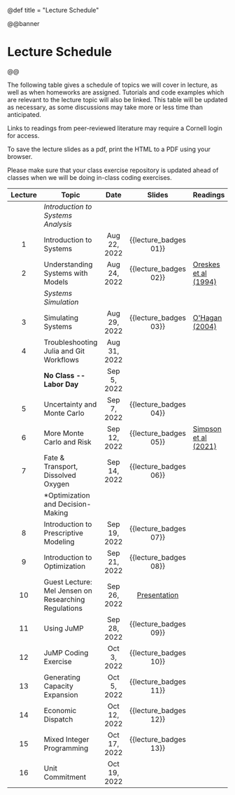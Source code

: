 @def title = "Lecture Schedule"

@@banner
# Lecture Schedule
@@

The following table gives a schedule of topics we will cover in lecture, as well as when homeworks are assigned. Tutorials and code examples which are relevant to the lecture topic will also be linked. This table will be updated as necessary, as some discussions may take more or less time than anticipated.

Links to readings from peer-reviewed literature may require a Cornell login for access.

To save the lecture slides as a pdf, print the HTML to a PDF using your browser.

Please make sure that your class exercise repository is updated ahead of classes when we will be doing in-class coding exercises.

| Lecture | Topic | Date | Slides | Readings | Resources |
|:-------:|-------|:----:|:-----:|----------|-----------|
|   | *Introduction to Systems Analysis* | 
| 1 | Introduction to Systems | Aug 22, 2022  | {{lecture_badges 01}} | | |
| 2 | Understanding Systems with Models | Aug 24, 2022 | {{lecture_badges 02}} | [Oreskes et al (1994)](https://login.proxy.library.cornell.edu/login?url=https://doi.org/10.1126/science.263.5147.641) | |
|   | *Systems Simulation* |
| 3 | Simulating Systems | Aug 29, 2022 | {{lecture_badges 03}} | [O'Hagan (2004)](https://doi.wiley.com/10.1111/j.1740-9713.2004.00050.x) | |
| 4 |  Troubleshooting Julia and Git Workflows | Aug 31, 2022 | | | |
|   | **No Class -- Labor Day** | Sep 5, 2022 | | | |
| 5 | Uncertainty and Monte Carlo | Sep 7, 2022 | {{lecture_badges 04}} | | [Exercise Repository](https://github.com/BEE4750/class-exercises) |
| 6 | More Monte Carlo and Risk | Sep 12, 2022 | {{lecture_badges 05}} | [Simpson et al (2021)](https://dx.doi.org/10.1016/j.oneear.2021.03.005) | |
| 7 | Fate & Transport, Dissolved Oxygen | Sep 14, 2022 | {{lecture_badges 06}} | | |
|   | *Optimization and Decision-Making |
| 8 | Introduction to Prescriptive Modeling | Sep 19, 2022 | {{lecture_badges 07}} | | |
| 9 | Introduction to Optimization | Sep 21, 2022 | {{lecture_badges 08}} | | |
| 10 | Guest Lecture: Mel Jensen on Researching Regulations | Sep 26, 2022 | [Presentation](/assets/misc/regulation_research_presentation.pdf) | | |
| 11 | Using JuMP | Sep 28, 2022 | {{lecture_badges 09}} | | |
| 12 | JuMP Coding Exercise | Oct 3, 2022 | {{lecture_badges 10}} | | [Exercise Repository](https://github.com/BEE4750/class-exercises)
| 13 | Generating Capacity Expansion | Oct 5, 2022 | {{lecture_badges 11}} | | |
| 14 | Economic Dispatch | Oct 12, 2022 | {{lecture_badges 12}} | | |
| 15 | Mixed Integer Programming | Oct 17, 2022 | {{lecture_badges 13}} | | |
| 16 | Unit Commitment | Oct 19, 2022 | | | |